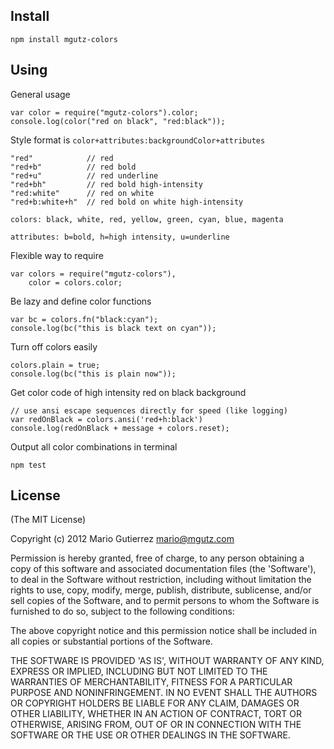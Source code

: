 ## Install

    npm install mgutz-colors

## Using

General usage

    var color = require("mgutz-colors").color;
    console.log(color("red on black", "red:black"));

Style format is `color+attributes:backgroundColor+attributes`

    "red"            // red
    "red+b"          // red bold
    "red+u"          // red underline
    "red+bh"         // red bold high-intensity
    "red:white"      // red on white
    "red+b:white+h"  // red bold on white high-intensity

    colors: black, white, red, yellow, green, cyan, blue, magenta

    attributes: b=bold, h=high intensity, u=underline

Flexible way to require

    var colors = require("mgutz-colors"),
        color = colors.color;

Be lazy and define color functions

    var bc = colors.fn("black:cyan");
    console.log(bc("this is black text on cyan"));

Turn off colors easily

    colors.plain = true;
    console.log(bc("this is plain now"));

Get color code of high intensity red on black background

    // use ansi escape sequences directly for speed (like logging)
    var redOnBlack = colors.ansi('red+h:black')
    console.log(redOnBlack + message + colors.reset);


Output all color combinations in terminal

    npm test

## License

(The MIT License)

Copyright (c) 2012 Mario Gutierrez <mario@mgutz.com>

Permission is hereby granted, free of charge, to any person obtaining
a copy of this software and associated documentation files (the
'Software'), to deal in the Software without restriction, including
without limitation the rights to use, copy, modify, merge, publish,
distribute, sublicense, and/or sell copies of the Software, and to
permit persons to whom the Software is furnished to do so, subject to
the following conditions:

The above copyright notice and this permission notice shall be
included in all copies or substantial portions of the Software.

THE SOFTWARE IS PROVIDED 'AS IS', WITHOUT WARRANTY OF ANY KIND,
EXPRESS OR IMPLIED, INCLUDING BUT NOT LIMITED TO THE WARRANTIES OF
MERCHANTABILITY, FITNESS FOR A PARTICULAR PURPOSE AND NONINFRINGEMENT.
IN NO EVENT SHALL THE AUTHORS OR COPYRIGHT HOLDERS BE LIABLE FOR ANY
CLAIM, DAMAGES OR OTHER LIABILITY, WHETHER IN AN ACTION OF CONTRACT,
TORT OR OTHERWISE, ARISING FROM, OUT OF OR IN CONNECTION WITH THE
SOFTWARE OR THE USE OR OTHER DEALINGS IN THE SOFTWARE.
